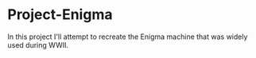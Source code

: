 # Project-Enigma

In this project I'll attempt to recreate the Enigma machine that was widely used during WWII. 

